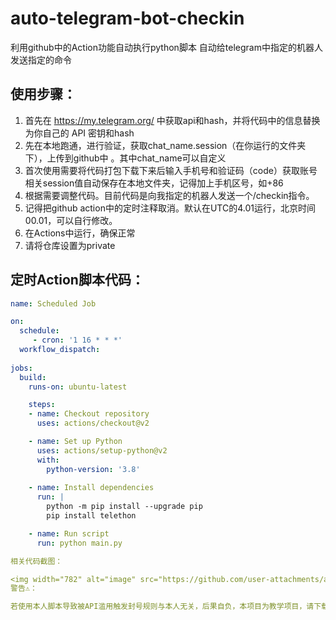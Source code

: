 # auto-telegram-bot-checkin
利用github中的Action功能自动执行python脚本
自动给telegram中指定的机器人发送指定的命令

## 使用步骤：
1. 首先在 https://my.telegram.org/ 中获取api和hash，并将代码中的信息替换为你自己的 API 密钥和hash
2. 先在本地跑通，进行验证，获取chat_name.session（在你运行的文件夹下），上传到github中 。其中chat_name可以自定义
3. 首次使用需要将代码打包下载下来后输入手机号和验证码（code）获取账号相关session值自动保存在本地文件夹，记得加上手机区号，如+86
4. 根据需要调整代码。目前代码是向我指定的机器人发送一个/checkin指令。
5. 记得把github action中的定时注释取消。默认在UTC的4.01运行，北京时间00.01，可以自行修改。
6. 在Actions中运行，确保正常
7. 请将仓库设置为private

## 定时Action脚本代码：
```yaml
name: Scheduled Job

on:
  schedule:
     - cron: '1 16 * * *'
  workflow_dispatch:
  
jobs:
  build:
    runs-on: ubuntu-latest

    steps:
    - name: Checkout repository
      uses: actions/checkout@v2

    - name: Set up Python
      uses: actions/setup-python@v2
      with:
        python-version: '3.8'
        
    - name: Install dependencies
      run: |
        python -m pip install --upgrade pip
        pip install telethon

    - name: Run script
      run: python main.py

相关代码截图：

<img width="782" alt="image" src="https://github.com/user-attachments/assets/28ed0076-489a-475a-b5ce-ef9584abbb03" />
警告⚠️：

若使用本人脚本导致被API滥用触发封号规则与本人无关，后果自负，本项目为教学项目，请下载后24小时内删除
